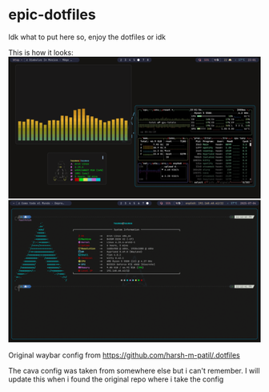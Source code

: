 # epic-dotfiles

Idk what to put here so, enjoy the dotfiles or idk

This is how it looks:
<img src="https://github.com/papu163/epic-dotfiles/blob/main/examples/1.png?raw=true">
<img src="https://github.com/papu163/epic-dotfiles/blob/main/examples/2.png?raw=true">

Original waybar config from https://github.com/harsh-m-patil/.dotfiles

The cava config was taken from somewhere else but i can't remember. I will update this when i found the original repo where i take the config
